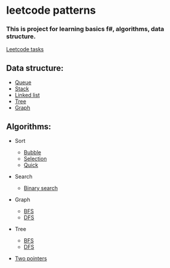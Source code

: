 # leetcode patterns

### This is project for learning basics f#, algorithms, data structure.

[Leetcode tasks](https://seanprashad.com/leetcode-patterns/)

## Data structure:

* [Queue](./docs/data-structures/queue.md)
* [Stack](./docs/data-structures/stack.md)
* [Linked list](./docs/data-structures/linked-list.md)
* [Tree](./docs/data-structures/tree.md)
* [Graph](./docs/data-structures/graph.md)

## Algorithms:

* Sort
    * [Bubble](./docs/algorithms/sorts/bubble.md)
    * [Selection](./docs/algorithms/sorts/selection.md)
    * [Quick](./docs/algorithms/sorts/quick.md)
* Search
    * [Binary search](./docs/algorithms/search/binary-search.md)
* Graph
    * [BFS](./docs/algorithms/graphs/bfs.md)
    * [DFS](./docs/algorithms/graphs/dfs.md)

* Tree
    * [BFS](./docs/algorithms/graphs/bfs.md)
    * [DFS](./docs/algorithms/graphs/dfs.md)
* [Two pointers](./docs/algorithms/two-pointers.md)
